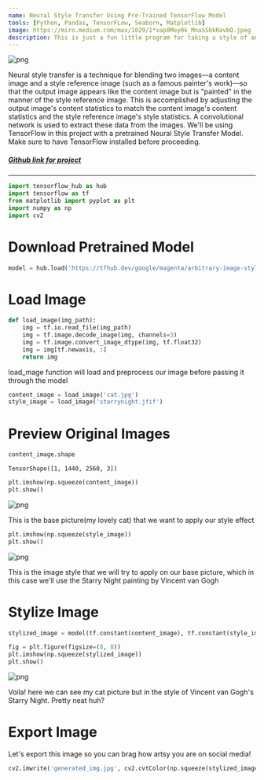 ```yaml
---
name: Neural Style Transfer Using Pre-Trained TensorFlow Model
tools: [Python, Pandas, TensorFLow, Seaborn, Matplotlib]
image: https://miro.medium.com/max/1029/1*xap0Mey0k_MnaSSbkRavbQ.jpeg
description: This is just a fun little program for taking a style of an image into another image.
---
```


![png](https://www.researchgate.net/publication/340469301/figure/fig7/AS:941760561827913@1601544623756/Image-style-transfer-The-style-image-from-Van-Goghs-Starry-Nightb-was-transferred-to.png)

Neural style transfer is a technique for blending two images—a content image and a style reference image (such as a famous painter's work)—so that the output image appears like the content image but is "painted" in the manner of the style reference image. This is accomplished by adjusting the output image's content statistics to match the content image's content statistics and the style reference image's style statistics. A convolutional network is used to extract these data from the images. We'll be using TensorFlow in this project with a pretrained Neural Style Transfer Model. Make sure to have TensorFlow installed before proceeding.

##### [Github link for project](https://github.com/ameerhaziq20/Malaysia-s-Death-Cause-Analysis-2019)
---

```python
import tensorflow_hub as hub
import tensorflow as tf
from matplotlib import pyplot as plt
import numpy as np
import cv2
```

# Download Pretrained Model


```python
model = hub.load('https://tfhub.dev/google/magenta/arbitrary-image-stylization-v1-256/2')
```

# Load Image


```python
def load_image(img_path):
    img = tf.io.read_file(img_path)
    img = tf.image.decode_image(img, channels=3)
    img = tf.image.convert_image_dtype(img, tf.float32)
    img = img[tf.newaxis, :]
    return img
```

load_mage function will load and preprocess our image before passing it through the model


```python
content_image = load_image('cat.jpg')
style_image = load_image('starrynight.jfif')
```

# Preview Original Images


```python
content_image.shape
```




    TensorShape([1, 1440, 2560, 3])




```python
plt.imshow(np.squeeze(content_image))
plt.show()
```


    
![png](output_10_0.png)
    


This is the base picture(my lovely cat) that we want to apply our style effect


```python
plt.imshow(np.squeeze(style_image))
plt.show()
```


    
![png](output_12_0.png)
    


This is the image style that we will try to apply on our base picture, which in this case we'll use the Starry Night painting by Vincent van Gogh

# Stylize Image


```python
stylized_image = model(tf.constant(content_image), tf.constant(style_image))[0]
```


```python
fig = plt.figure(figsize=(8, 8))
plt.imshow(np.squeeze(stylized_image))
plt.show()
```


    
![png](output_16_0.png)
    


Voila! here we can see my cat picture but in the style of Vincent van Gogh's Starry Night. Pretty neat huh?

# Export Image

Let's export this image so you can brag how artsy you are on social media!


```python
cv2.imwrite('generated_img.jpg', cv2.cvtColor(np.squeeze(stylized_image)*255, cv2.COLOR_BGR2RGB))
```

